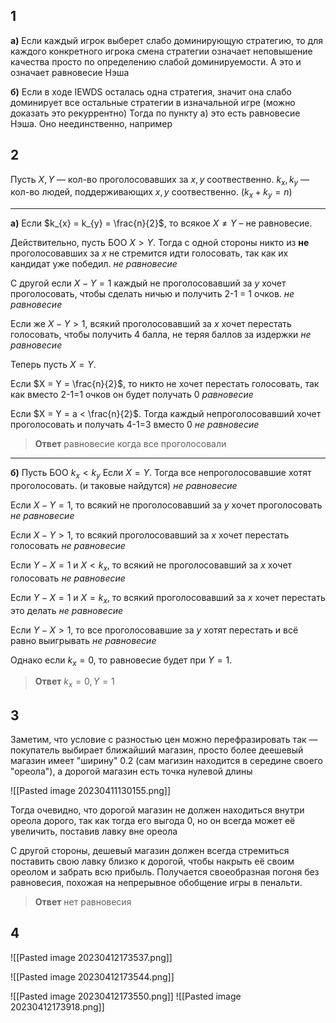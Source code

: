 ## 1
**а)** Если каждый игрок выберет слабо доминирующую стратегию, то для каждого конкретного игрока смена стратегии означает неповышение качества просто по определению слабой доминируемости. А это и означает равновесие Нэша

**б)** Если в ходе IEWDS осталась одна стратегия, значит она слабо доминирует все остальные стратегии в изначальной игре (можно доказать это рекуррентно) Тогда по пункту а) это есть равновесие Нэша. Оно неединственно, например


## 2
Пусть $X,Y$ — кол-во проголосовавших за $x,y$ соотвественно.
$k_{x}, k_{y}$ — кол-во людей, поддерживающих $x,y$ соотвественно.
($k_{x} + k_y = n$)

- - -

**a)** Если $k_{x} = k_{y} = \frac{n}{2}$, то всякое $X \neq Y$ – не равновесие. 

Действительно, пусть БОО $X > Y$. 
Тогда с одной стороны никто из **не** проголосовавших за $x$ не стремится идти голосовать, так как их кандидат уже победил. 
*не равновесие*

С другой если $X - Y = 1$ каждый не проголосовавший за $y$ хочет проголосовать, чтобы сделать ничью и получить 2-1 = 1 очков. 
*не равновесие*

Если же $X - Y > 1$, всякий проголосовавший за $x$ хочет перестать голосовать, чтобы получить 4 балла, не теряя баллов за издержки
*не равновесие*

Теперь пусть $X = Y$.

Если $X = Y = \frac{n}{2}$, то никто не хочет перестать голосовать, так как вместо 2-1=1 очков он будет получать 0
*равновесие*

Если $X = Y = a < \frac{n}{2}$. Тогда каждый непроголосовавший хочет проголосовать и получать 4-1=3 вместо 0
*не равновесие*

> **Ответ** равновесие когда все проголосовали

- - -

**б)** Пусть БОО $k_{x} < k_{y}$
Если $X = Y$. Тогда все непроголосовавшие хотят проголосовать. (и таковые найдутся)
*не равновесие*

Если $X - Y = 1$, то всякий не проголосовавший за $y$ хочет проголосовать
*не равновесие*

Если $X - Y > 1$, то всякий проголосовавший за $x$ хочет перестать голосовать
*не равновесие*

Если $Y - X = 1$ и $X < k_{x}$, то всякий не проголосовавший за $x$ хочет голосовать
*не равновесие*

Если $Y - X = 1$ и $X = k_{x}$, то всякий проголосовавший за $x$ хочет перестать это делать
*не равновесие*

Если $Y - X > 1$, то все проголосовавшие за $y$ хотят перестать и всё равно выигрывать 
*не равновесие*

Однако если $k_{x} = 0$, то равновесие будет при $Y = 1$.

> **Ответ** $k_{x} = 0, Y = 1$



## 3

Заметим, что условие с разностью цен можно перефразировать так — покупатель выбирает ближайший магазин, просто более деешевый магазин имеет "ширину" 0.2 (сам магизин находится в середине своего "ореола"), а дорогой магазин есть точка нулевой длины

![[Pasted image 20230411130155.png]]

Тогда очевидно, что дорогой магазин не должен находиться внутри ореола дорого, так как тогда его выгода 0, но он всегда может её увеличить, поставив лавку вне ореола

С другой стороны, дешевый магазин должен всегда стремиться поставить свою лавку близко к дорогой, чтобы накрыть её своим ореолом и забрать всю прибыль. Получается своеобразная погоня без равновесия, похожая на непрерывное обобщение игры в пенальти.

> **Ответ** нет равновесия

## 4

![[Pasted image 20230412173537.png]]

![[Pasted image 20230412173544.png]]

![[Pasted image 20230412173550.png]]
![[Pasted image 20230412173918.png]]